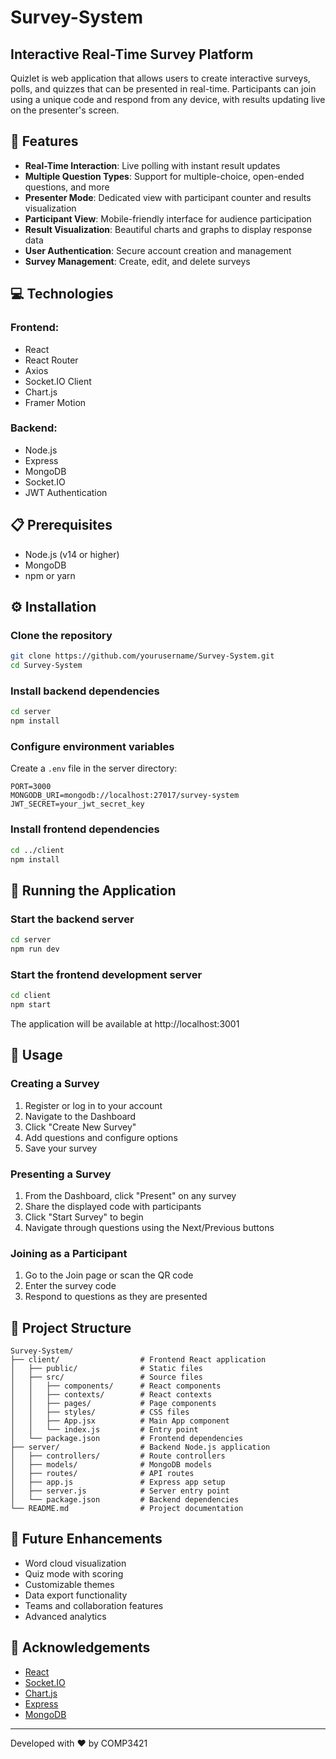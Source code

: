 # Survey-System

## Interactive Real-Time Survey Platform

Quizlet is web application that allows users to create interactive surveys, polls, and quizzes that can be presented in real-time. Participants can join using a unique code and respond from any device, with results updating live on the presenter's screen.

## 🚀 Features

- **Real-Time Interaction**: Live polling with instant result updates
- **Multiple Question Types**: Support for multiple-choice, open-ended questions, and more
- **Presenter Mode**: Dedicated view with participant counter and results visualization
- **Participant View**: Mobile-friendly interface for audience participation
- **Result Visualization**: Beautiful charts and graphs to display response data
- **User Authentication**: Secure account creation and management
- **Survey Management**: Create, edit, and delete surveys

## 💻 Technologies

### Frontend:
- React
- React Router
- Axios
- Socket.IO Client
- Chart.js
- Framer Motion

### Backend:
- Node.js
- Express
- MongoDB
- Socket.IO
- JWT Authentication

## 📋 Prerequisites

- Node.js (v14 or higher)
- MongoDB
- npm or yarn

## ⚙️ Installation

### Clone the repository
```bash
git clone https://github.com/yourusername/Survey-System.git
cd Survey-System
```

### Install backend dependencies
```bash
cd server
npm install
```

### Configure environment variables
Create a `.env` file in the server directory:
```
PORT=3000
MONGODB_URI=mongodb://localhost:27017/survey-system
JWT_SECRET=your_jwt_secret_key
```

### Install frontend dependencies
```bash
cd ../client
npm install
```

## 🚀 Running the Application

### Start the backend server
```bash
cd server
npm run dev
```

### Start the frontend development server
```bash
cd client
npm start
```

The application will be available at http://localhost:3001

## 📱 Usage

### Creating a Survey
1. Register or log in to your account
2. Navigate to the Dashboard
3. Click "Create New Survey"
4. Add questions and configure options
5. Save your survey

### Presenting a Survey
1. From the Dashboard, click "Present" on any survey
2. Share the displayed code with participants
3. Click "Start Survey" to begin
4. Navigate through questions using the Next/Previous buttons

### Joining as a Participant
1. Go to the Join page or scan the QR code
2. Enter the survey code
3. Respond to questions as they are presented

## 📁 Project Structure

```
Survey-System/
├── client/                  # Frontend React application
│   ├── public/              # Static files
│   ├── src/                 # Source files
│   │   ├── components/      # React components
│   │   ├── contexts/        # React contexts
│   │   ├── pages/           # Page components
│   │   ├── styles/          # CSS files
│   │   ├── App.jsx          # Main App component
│   │   └── index.js         # Entry point
│   └── package.json         # Frontend dependencies
├── server/                  # Backend Node.js application
│   ├── controllers/         # Route controllers
│   ├── models/              # MongoDB models
│   ├── routes/              # API routes
│   ├── app.js               # Express app setup
│   ├── server.js            # Server entry point
│   └── package.json         # Backend dependencies
└── README.md                # Project documentation
```

## 🔮 Future Enhancements

- Word cloud visualization
- Quiz mode with scoring
- Customizable themes
- Data export functionality
- Teams and collaboration features
- Advanced analytics

## 🙏 Acknowledgements

- [React](https://reactjs.org/)
- [Socket.IO](https://socket.io/)
- [Chart.js](https://www.chartjs.org/)
- [Express](https://expressjs.com/)
- [MongoDB](https://www.mongodb.com/)

---

Developed with ❤️ by COMP3421 
